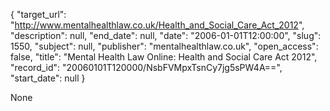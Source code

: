 {
  "target_url": "http://www.mentalhealthlaw.co.uk/Health_and_Social_Care_Act_2012", 
  "description": null, 
  "end_date": null, 
  "date": "2006-01-01T12:00:00", 
  "slug": 1550, 
  "subject": null, 
  "publisher": "mentalhealthlaw.co.uk", 
  "open_access": false, 
  "title": "Mental Health Law Online: Health and Social Care Act 2012", 
  "record_id": "20060101T120000/NsbFVMpxTsnCy7jg5sPW4A==", 
  "start_date": null
}

None